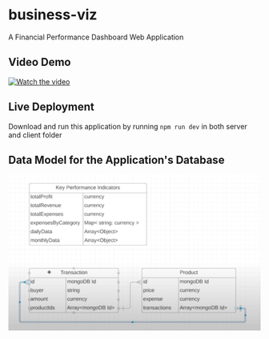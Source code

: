 # business-viz
 A Financial Performance Dashboard Web Application

## Video Demo

[![Watch the video](https://img.youtube.com/vi/cUWDYIVEwNk/0.jpg)](https://youtu.be/cUWDYIVEwNk)

## Live Deployment
Download and run this application by running `npm run dev` in both server and client folder

## Data Model for the Application's Database
!["Data Model"](data_model.png)
